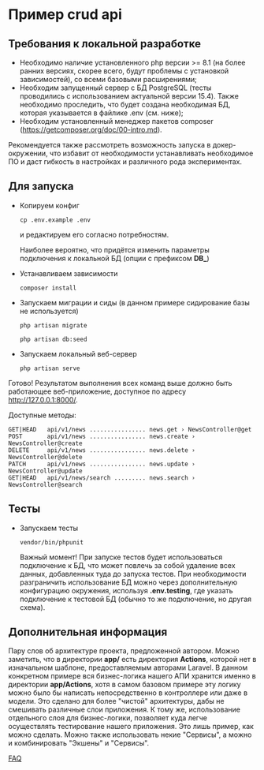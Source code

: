 # Пример crud api

## Требования к локальной разработке

- Необходимо наличие установленного php версии >= 8.1 (на более ранних версиях, скорее всего, будут
проблемы с установкой зависимостей), со всеми базовыми расширениями;
- Необходим запущенный сервер с БД PostgreSQL (тесты проводились с использованием актуальной версии 15.4).
  Также необходимо проследить, что будет создана необходимая БД, которая указывается в файлике .env (см. ниже);
- Необходим установленный менеджер пакетов composer (https://getcomposer.org/doc/00-intro.md).

Рекомендуется также рассмотреть возможность запуска в докер-окружении, что избавит от необходимости
устанавливать необходимое ПО и даст гибкость в настройках и различного рода экспериментах.

## Для запуска

- Копируем конфиг

  `cp .env.example .env`

  и редактируем его согласно потребностям.

  Наиболее вероятно, что придётся изменить параметры подключения к локальной БД (опции с префиксом **DB_**)

- Устанавливаем зависимости

  `composer install`

- Запускаем миграции и сиды (в данном примере сидирование базы не используется)

  `php artisan migrate`

  `php artisan db:seed`

- Запускаем локальный веб-сервер

  `php artisan serve`

Готово! Результатом выполнения всех команд выше должно быть работающее веб-приложение, доступное по адресу http://127.0.0.1:8000/.

Доступные методы:

```
GET|HEAD   api/v1/news ................ news.get › NewsController@get
POST       api/v1/news ................ news.create › NewsController@create
DELETE     api/v1/news ................ news.delete › NewsController@delete
PATCH      api/v1/news ................ news.update › NewsController@update
GET|HEAD   api/v1/news/search ......... news.search › NewsController@search
```

## Тесты

- Запускаем тесты

  `vendor/bin/phpunit`

  Важный момент! При запуске тестов будет использоваться подключение к БД, что может повлечь за собой удаление всех
  данных, добавленных туда до запуска тестов. При необходимости разграничить использование БД можно через дополнительную
  конфигурацию окружения, используя **.env.testing**, где указать подключение к тестовой БД (обычно то же подключение, но
  другая схема).

## Дополнительная информация

  Пару слов об архитектуре проекта, предложенной автором. Можно заметить, что в директории **app/** есть директория **Actions**,
  которой нет в изначальном шаблоне, предоставляемым авторами Laravel. В данном конкретном примере вся бизнес-логика нашего
  АПИ хранится именно в директории **app/Actions**, хотя в самом базовом примере эту логику можно было бы написать
  непосредственно в контроллере или даже в модели. Это сделано для более "чистой" архитектуры, дабы не смешивать различные
  слои приложения. К тому же, использование отдельного слоя для бизнес-логики, позволяет куда легче осуществлять тестирование
  нашего приложения. Это лишь пример, как можно сделать. Можно также использовать некие "Сервисы", а можно и комбинировать
  "Экшены" и "Сервисы".

  [FAQ](docs/FAQ.md) 
